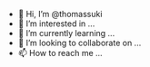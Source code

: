 - 👋 Hi, I’m @thomassuki
- 👀 I’m interested in ...
- 🌱 I’m currently learning ...
- 💞️ I’m looking to collaborate on ...
- 📫 How to reach me ...

<!---
thomassuki/thomassuki is a ✨ special ✨ repository because its `README.md` (this file) appears on your GitHub profile.
You can click the Preview link to take a look at your changes.
--->
